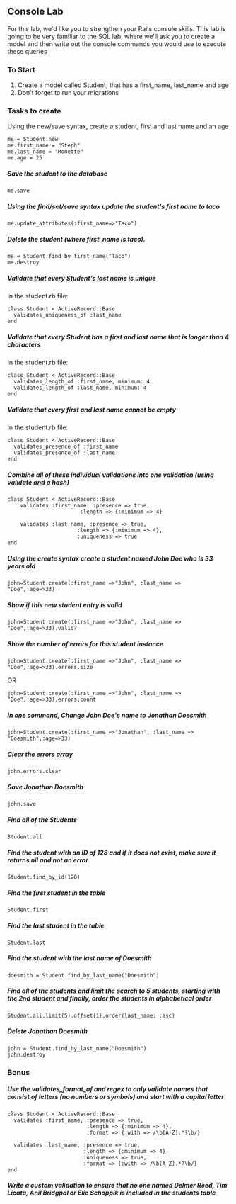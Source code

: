 ## Console Lab

For this lab, we'd like you to strengthen your Rails console skills. This lab is going to be very familiar to the SQL lab, where we'll ask you to create a model and then write out the console commands you would use to execute these queries

### To Start

1. Create a model called Student, that has a first_name, last_name and age
2. Don't forget to run your migrations

### Tasks to create

Using the new/save syntax, create a student, first and last name and an age 

```
me = Student.new
me.first_name = "Steph"
me.last_name = "Monette"
me.age = 25
```

##### Save the student to the database

```
me.save
```


##### Using the find/set/save syntax update the student's first name to taco

```
me.update_attributes(:first_name=>"Taco")
```

##### Delete the student (where first_name is taco). 

```
me = Student.find_by_first_name("Taco")
me.destroy
```

##### Validate that every Student's last name is unique

In the student.rb file:

```
class Student < ActiveRecord::Base
  validates_uniqueness_of :last_name
end
```


##### Validate that every Student has a first and last name that is longer than 4 characters

In the student.rb file:


```
class Student < ActiveRecord::Base
  validates_length_of :first_name, minimum: 4
  validates_length_of :last_name, minimum: 4
end
```


##### Validate that every first and last name cannot be empty

In the student.rb file:

```
class Student < ActiveRecord::Base
  validates_presence_of :first_name
  validates_presence_of :last_name
end

```


##### Combine all of these individual validations into one validation (using validate and a hash) 


```
class Student < ActiveRecord::Base
	validates :first_name, :presence => true,
                       :length => {:minimum => 4}

	validates :last_name, :presence => true,
                      :length => {:minimum => 4},
                      :uniqueness => true
end
```


##### Using the create syntax create a student named John Doe who is 33 years old

```
john=Student.create(:first_name =>"John", :last_name => "Doe",:age=>33)
```


##### Show if this new student entry is valid

```
john=Student.create(:first_name =>"John", :last_name => "Doe",:age=>33).valid?
```


##### Show the number of errors for this student instance

```
john=Student.create(:first_name =>"John", :last_name => "Doe",:age=>33).errors.size
```
OR

```
john=Student.create(:first_name =>"John", :last_name => "Doe",:age=>33).errors.count
```

##### In one command, Change John Doe's name to Jonathan Doesmith 

```
john=Student.create(:first_name =>"Jonathan", :last_name => "Doesmith",:age=>33)
```


##### Clear the errors array

```
john.errors.clear
```


##### Save Jonathan Doesmith

```
john.save
```


##### Find all of the Students

```
Student.all
```


##### Find the student with an ID of 128 and if it does not exist, make sure it returns nil and not an error

```
Student.find_by_id(128)
```


##### Find the first student in the table

```
Student.first
```


##### Find the last student in the table

```
Student.last
```


##### Find the student with the last name of Doesmith

```
doesmith = Student.find_by_last_name("Doesmith")
```
##### Find all of the students and limit the search to 5 students, starting with the 2nd student and finally, order the students in alphabetical order

```
Student.all.limit(5).offset(1).order(last_name: :asc)
```

##### Delete Jonathan Doesmith

```
john = Student.find_by_last_name("Doesmith")
john.destroy
```


### Bonus
##### Use the validates_format_of and regex to only validate names that consist of letters (no numbers or symbols) and start with a capital letter

```
class Student < ActiveRecord::Base
  validates :first_name, :presence => true,
                         :length => {:minimum => 4},
                         :format => {:with => /\b[A-Z].*?\b/}

  validates :last_name, :presence => true,
                        :length => {:minimum => 4},
                        :uniqueness => true,
                        :format => {:with => /\b[A-Z].*?\b/}
end
```

##### Write a custom validation to ensure that no one named Delmer Reed, Tim Licata, Anil Bridgpal or Elie Schoppik is included in the students table

```

```



